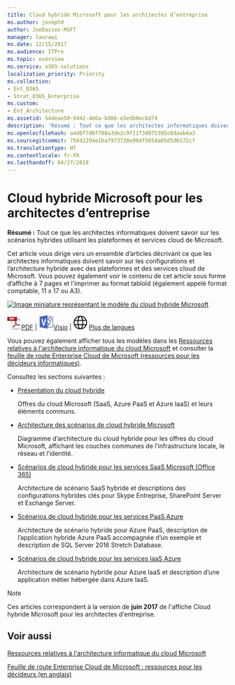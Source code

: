```yaml
---
title: Cloud hybride Microsoft pour les architectes d’entreprise
ms.author: josephd
author: JoeDavies-MSFT
manager: laurawi
ms.date: 12/15/2017
ms.audience: ITPro
ms.topic: overview
ms.service: o365-solutions
localization_priority: Priority
ms.collection:
- Ent_O365
- Strat_O365_Enterprise
ms.custom:
- Ent_Architecture
ms.assetid: 54deae50-9442-4b6a-bd86-e5edb0ec6d74
description: 'Résumé : Tout ce que les architectes informatiques doivent savoir sur les scénarios hybrides utilisant les plateformes et services cloud de Microsoft.'
ms.openlocfilehash: a4d0f7d0f788a3de2c9f21f3d875395c6daab4a3
ms.sourcegitcommit: 75842294e1ba7973728e984f5654a85d5d6172cf
ms.translationtype: HT
ms.contentlocale: fr-FR
ms.lasthandoff: 04/27/2018
---
```

# <a name="microsoft-hybrid-cloud-for-enterprise-architects"></a>Cloud hybride Microsoft pour les architectes d’entreprise

 **Résumé :** Tout ce que les architectes informatiques doivent savoir sur les scénarios hybrides utilisant les plateformes et services cloud de Microsoft.
  
Cet article vous dirige vers un ensemble d’articles décrivant ce que les architectes informatiques doivent savoir sur les configurations et l’architecture hybride avec des plateformes et des services cloud de Microsoft. Vous pouvez également voir le contenu de cet article sous forme d’affiche à 7 pages et l’imprimer au format tabloïd (également appelé format comptable, 11 x 17 ou A3).
  
[![Image miniature représentant le modèle du cloud hybride Microsoft](images/Hybrid_Poster/Hybrid_Cloud_Thumbnail.png)](https://www.microsoft.com/download/details.aspx?id=54424
)
  
![Fichier PDF](images/Common_Images/PDFIcon.png)[PDF](https://go.microsoft.com/fwlink/p/?linkid=842082) | ![Fichier Visio](images/Common_Images/VisioIcon.png)[Visio](https://go.microsoft.com/fwlink/p/?linkid=842083) | ![Affichage d'une page contenant des versions dans d'autres langues](images/Common_Images/GlobeIcon.png)
[Plus de langues](https://www.microsoft.com/download/details.aspx?id=54424)
  
Vous pouvez également afficher tous les modèles dans les [Ressources relatives à l'architecture informatique du cloud Microsoft](microsoft-cloud-it-architecture-resources.md) et consulter la [feuille de route Enterprise Cloud de Microsoft (ressources pour les décideurs informatiques)](https://aka.ms/cloudarchitecture).
  
Consultez les sections suivantes :
  
- [Présentation du cloud hybride](hybrid-cloud-overview.md)
    
    Offres du cloud Microsoft (SaaS, Azure PaaS et Azure IaaS) et leurs éléments communs.
    
- [Architecture des scénarios de cloud hybride Microsoft](architecture-of-microsoft-hybrid-cloud-scenarios.md)
    
    Diagramme d’architecture du cloud hybride pour les offres du cloud Microsoft, affichant les couches communes de l’infrastructure locale, le réseau et l’identité.
    
- [Scénarios de cloud hybride pour les services SaaS Microsoft (Office 365)](hybrid-cloud-scenarios-for-microsoft-saas-office-365.md)
    
    Architecture de scénario SaaS hybride et descriptions des configurations hybrides clés pour Skype Entreprise, SharePoint Server et Exchange Server.
    
- [Scénarios de cloud hybride pour les services PaaS Azure](hybrid-cloud-scenarios-for-azure-paas.md)
    
    Architecture de scénario hybride pour Azure PaaS, description de l’application hybride Azure PaaS accompagnée d’un exemple et description de SQL Server 2016 Stretch Database.
    
- [Scénarios de cloud hybride pour les services IaaS Azure](hybrid-cloud-scenarios-for-azure-iaas.md)
    
    Architecture de scénario hybride pour Azure IaaS et description d’une application métier hébergée dans Azure IaaS.
    
> [!NOTE]
> Ces articles correspondent à la version de **juin 2017** de l'affiche Cloud hybride Microsoft pour les architectes d'entreprise.
  
## <a name="see-also"></a>Voir aussi

[Ressources relatives à l'architecture informatique du cloud Microsoft](microsoft-cloud-it-architecture-resources.md)

[Feuille de route Enterprise Cloud de Microsoft : ressources pour les décideurs (en anglais)](https://sway.com/FJ2xsyWtkJc2taRD)




